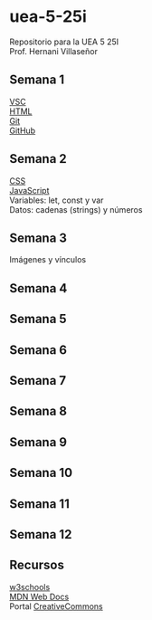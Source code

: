 # uea-5-25i
Repositorio para la UEA 5 25I  
Prof. Hernani Villaseñor
## Semana 1
[VSC](https://code.visualstudio.com/)  
[HTML](https://developer.mozilla.org/es/docs/Web/HTML)  
[Git](https://git-scm.com/)  
[GitHub](https://github.com/)  
## Semana 2
[CSS](https://developer.mozilla.org/es/docs/Web/CSS)  
[JavaScript](https://developer.mozilla.org/es/docs/Web/JavaScript)  
Variables: let, const y var  
Datos: cadenas (strings) y números  
## Semana 3
Imágenes y vínculos  
## Semana 4
## Semana 5
## Semana 6
## Semana 7
## Semana 8
## Semana 9
## Semana 10
## Semana 11
## Semana 12
## Recursos
[w3schools](https://www.w3schools.com/)  
[MDN Web Docs](https://developer.mozilla.org/es/)  
Portal [CreativeCommons](https://search.creativecommons.org/)  

